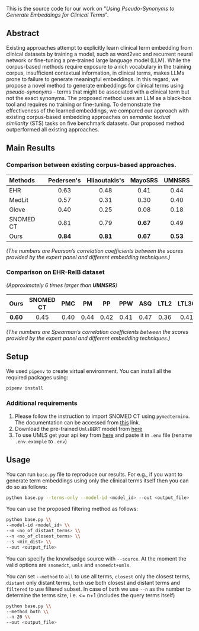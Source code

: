 This is the source code for our work on "*Using Pseudo-Synonyms to Generate Embeddings for Clinical Terms*".

## Abstract
Existing approaches attempt to explicitly learn clinical term embedding from clinical datasets by training a model, such as word2vec and recurrent neural network or fine-tuning a pre-trained large language model (LLM). While the corpus-based methods require exposure to a rich vocabulary in the training corpus, insufficient contextual information, in clinical terms, makes LLMs prone to failure to generate meaningful embeddings. In this regard, we propose a novel method to generate embeddings for clinical terms using *pseudo-synonyms* - terms that might be associated with a clinical term but not the exact synonyms. The proposed method uses an LLM as a black-box tool and requires no training or fine-tuning. To demonstrate the effectiveness of the learned embeddings, we compared our approach with existing corpus-based embedding approaches on *semantic textual similarity* (STS) tasks on five benchmark datasets. Our proposed method outperformed all existing approaches.

## Main Results
### Comparison between existing corpus-based approaches.

|Methods | Pedersen's | Hliaoutakis's | MayoSRS | UMNSRS |
| :--- | :---: | :---: | :---: | :---: |
| EHR | 0.63 | 0.48 | 0.41 | 0.44 |
| MedLit | 0.57 | 0.31 | 0.30 | 0.40 |
|Glove | 0.40 | 0.25 | 0.08 | 0.18 |
| SNOMED CT | 0.81 | 0.79 | **0.67** | 0.49 |
| Ours | **0.84**|**0.81**|**0.67**|**0.53**|

*(The numbers are Pearson’s correlation coefficients between the
scores provided by the expert panel and different embedding techniques.)*

### Comparison on EHR-RelB dataset
*(Approximately 6 times larger than **UMNSRS**)*

| Ours | SNOMED CT | PMC | PM | PP | PPW | ASQ | LTL2 | LTL30 |
| :---: | :---: | :---: | :---: | :---: | :---: | :---: | :---: | :---: |
| **0.60** | 0.45 | 0.40 | 0.44 | 0.42 | 0.41 | 0.47 | 0.36 | 0.41 |

*(The numbers are Spearman’s correlation coefficients between the
scores provided by the expert panel and different embedding techniques.)*



## Setup
We used `pipenv` to create virtual environment. You can install all the required packages using:
```bash
pipenv install
```

### Additional requirements
1. Please follow the instruction to import SNOMED CT using `pymedtermino`. The documentation can be accessed from [this](https://pythonhosted.org/PyMedTermino/) link.
2. Download the pre-trained `UmlsBERT` model from [here](https://github.com/gmichalo/UmlsBERT)
3. To use UMLS get your api key from [here](https://documentation.uts.nlm.nih.gov/rest/authentication.html) and paste it in `.env` file (rename `.env.example` to `.env`)

## Usage
You can run `base.py` file to reproduce our results. For e.g., if you want to generate term embeddings using only the clinical terms itself then you can do so as follows:
```bash
python base.py --terms-only --model-id <model_id> --out <output_file>
```

You can use the proposed filtering method as follows:
```bash
python base.py \\
--model-id <model_id> \\
--m <no_of_distant_terms> \\
--n <no_of_closest_terms> \\
--s <min_dist> \\
--out <output_file>
```
You can specify the knowlsedge source with `--source`. At the moment the valid options are `snomedct`, `umls` and `snomedct+umls`.

You can set `--method` to `all` to use all terms, `closest` only the closest terms, `distant` only distant terms, `both` use both closest and distant terms and `filtered` to use filtered subset. In case of `both` we use `--n` as the number to determine the terms size, i.e. <= n+1 (includes the query terms itself)

```bash
python base.py \\
--method both \\
--n 20 \\
--out <output_file>
```